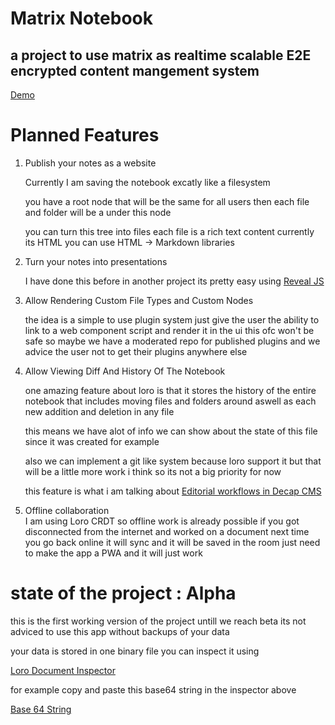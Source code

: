 # Matrix Notebook

## a project to use matrix as realtime scalable E2E encrypted content mangement system

[Demo](https://matrix-notebook.pages.dev/)

# Planned Features

1. Publish your notes as a website

   Currently I am saving the notebook excatly like a filesystem

   you have a root node that will be the same for all users then each file and folder will be a under this node

   you can turn this tree into files each file is a rich text content currently its HTML you can use HTML -> Markdown libraries

2. Turn your notes into presentations

   I have done this before in another project its pretty easy using [Reveal JS](https://revealjs.com/)

3. Allow Rendering Custom File Types and Custom Nodes

   the idea is a simple to use plugin system just give the user the ability to link to a web component script and render it in the ui this ofc won't be safe so maybe we have a moderated repo for published plugins and we advice the user not to get their plugins anywhere else

4. Allow Viewing Diff And History Of The Notebook

   one amazing feature about loro is that it stores the history of the entire notebook that includes moving files and folders around aswell as each new addition and deletion in any file

   this means we have alot of info we can show about the state of this file since it was created for example

   also we can implement a git like system because loro support it but that will be a little more work i think so its not a big priority for now

   this feature is what i am talking about
   [Editorial workflows in Decap CMS](https://decapcms.org/docs/editorial-workflows/)

5. Offline collaboration  
   I am using Loro CRDT so offline work is already possible if you got disconnected from the internet and worked on a document next time you go back online it will sync and it will be saved in the room just need to make the app a PWA and it will just work

# state of the project : Alpha

this is the first working version of the project untill we reach beta its not adviced to use this app without backups of your data

your data is stored in one binary file you can inspect it using

[Loro Document Inspector](https://inspector.loro.dev/)

for example copy and paste this base64 string in the inspector above

[Base 64 String](./base-64.txt)
